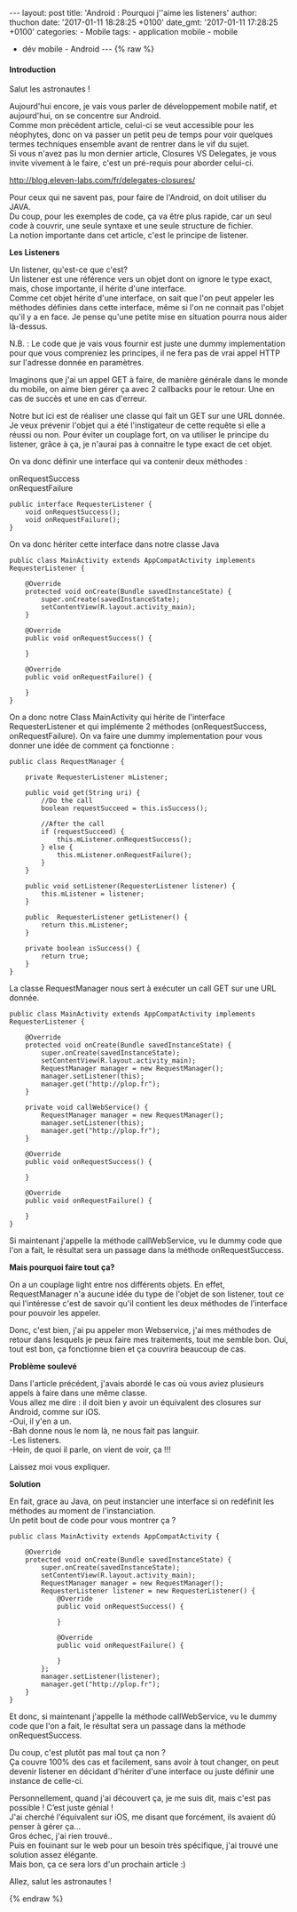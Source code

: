 --- layout: post title: 'Android : Pourquoi j''aime les listeners'
author: thuchon date: '2017-01-11 18:28:25 +0100' date\_gmt: '2017-01-11
17:28:25 +0100' categories: - Mobile tags: - application mobile - mobile
- dév mobile - Android --- {% raw %}

#### Introduction

Salut les astronautes !

Aujourd'hui encore, je vais vous parler de développement mobile natif,
et aujourd'hui, on se concentre sur Android.\
Comme mon précédent article, celui-ci se veut accessible pour les
néophytes, donc on va passer un petit peu de temps pour voir quelques
termes techniques ensemble avant de rentrer dans le vif du sujet.\
Si vous n'avez pas lu mon dernier article, Closures VS Delegates, je
vous invite vivement à le faire, c'est un pré-requis pour aborder
celui-ci.

<http://blog.eleven-labs.com/fr/delegates-closures/>

Pour ceux qui ne savent pas, pour faire de l'Android, on doit utiliser
du JAVA.\
Du coup, pour les exemples de code, ça va être plus rapide, car un seul
code à couvrir, une seule syntaxe et une seule structure de fichier.\
La notion importante dans cet article, c'est le principe de listener.

**Les Listeners**

Un listener, qu'est-ce que c'est?\
Un listener est une référence vers un objet dont on ignore le type
exact, mais, chose importante, il hérite d'une interface.\
Comme cet objet hérite d'une interface, on sait que l'on peut appeler
les méthodes définies dans cette interface, même si l'on ne connait pas
l'objet qu'il y a en face. Je pense qu'une petite mise en situation
pourra nous aider là-dessus.

N.B. : Le code que je vais vous fournir est juste une dummy
implementation pour que vous compreniez les principes, il ne fera pas de
vrai appel HTTP sur l'adresse donnée en paramètres.

Imaginons que j'ai un appel GET à faire, de manière générale dans le
monde du mobile, on aime bien gérer ça avec 2 callbacks pour le retour.
Une en cas de succès et une en cas d'erreur.

Notre but ici est de réaliser une classe qui fait un GET sur une URL
donnée. Je veux prévenir l'objet qui a été l'instigateur de cette
requête si elle a réussi ou non. Pour éviter un couplage fort, on va
utiliser le principe du listener, grâce à ça, je n'aurai pas à connaitre
le type exact de cet objet.

On va donc définir une interface qui va contenir deux méthodes :

onRequestSuccess\
onRequestFailure

``` {.lang:Android .decode:true}
public interface RequesterListener {
    void onRequestSuccess();
    void onRequestFailure();
}
```

On va donc hériter cette interface dans notre classe Java

``` {.lang:Android .decode:true}
public class MainActivity extends AppCompatActivity implements RequesterListener {

    @Override
    protected void onCreate(Bundle savedInstanceState) {
        super.onCreate(savedInstanceState);
        setContentView(R.layout.activity_main);
    }

    @Override
    public void onRequestSuccess() {

    }

    @Override
    public void onRequestFailure() {

    }
}
```

On a donc notre Class MainActivity qui hérite de l'interface
RequesterListener et qui implémente 2 méthodes (onRequestSuccess,
onRequestFailure). On va faire une dummy implementation pour vous donner
une idée de comment ça fonctionne :

``` {.lang:Android .decode:true}
public class RequestManager {

    private RequesterListener mListener;

    public void get(String uri) {
        //Do the call
        boolean requestSucceed = this.isSuccess();

        //After the call
        if (requestSucceed) {
            this.mListener.onRequestSuccess();
        } else {
            this.mListener.onRequestFailure();
        }
    }

    public void setListener(RequesterListener listener) {
        this.mListener = listener;
    }

    public  RequesterListener getListener() {
        return this.mListener;
    }

    private boolean isSuccess() {
        return true;
    }
}
```

La classe RequestManager nous sert à exécuter un call GET sur une URL
donnée.

``` {.lang:Android .decode:true}
public class MainActivity extends AppCompatActivity implements RequesterListener {

    @Override
    protected void onCreate(Bundle savedInstanceState) {
        super.onCreate(savedInstanceState);
        setContentView(R.layout.activity_main);
        RequestManager manager = new RequestManager();
        manager.setListener(this);
        manager.get("http://plop.fr");
    }

    private void callWebService() {
        RequestManager manager = new RequestManager();
        manager.setListener(this);
        manager.get("http://plop.fr");
    }

    @Override
    public void onRequestSuccess() {

    }

    @Override
    public void onRequestFailure() {

    }
}
```

Si maintenant j'appelle la méthode callWebService, vu le dummy code que
l'on a fait, le résultat sera un passage dans la méthode
onRequestSuccess.

**Mais pourquoi faire tout ça?**

On a un couplage light entre nos différents objets. En effet,
RequestManager n'a aucune idée du type de l'objet de son listener, tout
ce qui l'intéresse c'est de savoir qu'il contient les deux méthodes de
l'interface pour pouvoir les appeler.

Donc, c'est bien, j'ai pu appeler mon Webservice, j'ai mes méthodes de
retour dans lesquels je peux faire mes traitements, tout me semble bon.
Oui, tout est bon, ça fonctionne bien et ça couvrira beaucoup de cas.

**Problème soulevé**

Dans l'article précédent, j'avais abordé le cas où vous aviez plusieurs
appels à faire dans une même classe.\
Vous allez me dire : il doit bien y avoir un équivalent des closures sur
Android, comme sur iOS.\
-Oui, il y'en a un.\
-Bah donne nous le nom là, ne nous fait pas languir.\
-Les listeners.\
-Hein, de quoi il parle, on vient de voir, ça !!!

Laissez moi vous expliquer.

**Solution**

En fait, grace au Java, on peut instancier une interface si on redéfinit
les méthodes au moment de l'instanciation.\
Un petit bout de code pour vous montrer ça ?

``` {.lang:Android .decode:true}
public class MainActivity extends AppCompatActivity {

    @Override
    protected void onCreate(Bundle savedInstanceState) {
        super.onCreate(savedInstanceState);
        setContentView(R.layout.activity_main);
        RequestManager manager = new RequestManager();
        RequesterListener listener = new RequesterListener() {
            @Override
            public void onRequestSuccess() {

            }

            @Override
            public void onRequestFailure() {

            }
        };
        manager.setListener(listener);
        manager.get("http://plop.fr");
    }
}
```

Et donc, si maintenant j'appelle la méthode callWebService, vu le dummy
code que l'on a fait, le résultat sera un passage dans la méthode
onRequestSuccess.

Du coup, c'est plutôt pas mal tout ça non ?\
Ça couvre 100% des cas et facilement, sans avoir à tout changer, on peut
devenir listener en décidant d'hériter d'une interface ou juste définir
une instance de celle-ci.

Personnellement, quand j'ai découvert ça, je me suis dit, mais c'est pas
possible ! C’est juste génial !\
J'ai cherché l'équivalent sur iOS, me disant que forcément, ils avaient
dû penser à gérer ça...\
Gros échec, j'ai rien trouvé..\
Puis en fouinant sur le web pour un besoin très spécifique, j'ai trouvé
une solution assez élégante.\
Mais bon, ça ce sera lors d'un prochain article :)

Allez, salut les astronautes !

{% endraw %}
